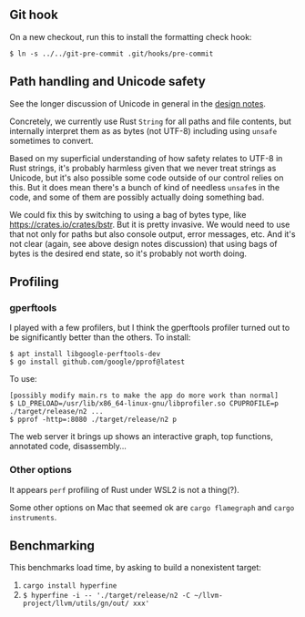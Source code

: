 ## Git hook

On a new checkout, run this to install the formatting check hook:

```
$ ln -s ../../git-pre-commit .git/hooks/pre-commit
```

## Path handling and Unicode safety

See the longer discussion of Unicode in general in the
[design notes](design_notes.md).

Concretely, we currently use Rust `String` for all paths and file contents, but
internally interpret them as as bytes (not UTF-8) including using `unsafe`
sometimes to convert.

Based on my superficial understanding of how safety relates to UTF-8 in Rust
strings, it's probably harmless given that we never treat strings as Unicode,
but it's also possible some code outside of our control relies on this. But it
does mean there's a bunch of kind of needless `unsafe`s in the code, and some of
them are possibly actually doing something bad.

We could fix this by switching to using a bag of bytes type, like
https://crates.io/crates/bstr. But it is pretty invasive. We would need to use
that not only for paths but also console output, error messages, etc. And it's
not clear (again, see above design notes discussion) that using bags of bytes is
the desired end state, so it's probably not worth doing.

## Profiling

### gperftools

I played with a few profilers, but I think the gperftools profiler turned out to
be significantly better than the others. To install:

```
$ apt install libgoogle-perftools-dev
$ go install github.com/google/pprof@latest
```

To use:

```
[possibly modify main.rs to make the app do more work than normal]
$ LD_PRELOAD=/usr/lib/x86_64-linux-gnu/libprofiler.so CPUPROFILE=p ./target/release/n2 ...
$ pprof -http=:8080 ./target/release/n2 p
```

The web server it brings up shows an interactive graph, top functions, annotated
code, disassembly...

### Other options

It appears `perf` profiling of Rust under WSL2 is not a thing(?).

Some other options on Mac that seemed ok are `cargo flamegraph` and
`cargo instruments`.

## Benchmarking

This benchmarks load time, by asking to build a nonexistent target:

1. `cargo install hyperfine`
2. `$ hyperfine -i -- './target/release/n2 -C ~/llvm-project/llvm/utils/gn/out/ xxx'`
